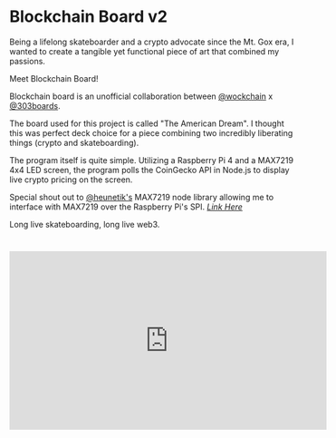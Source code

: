 # Blockchain Board v2

Being a lifelong skateboarder and a crypto advocate since the Mt. Gox era, I wanted to create a tangible yet functional piece of art that combined my passions.

Meet Blockchain Board!

Blockchain board is an unofficial collaboration between [@wockchain](twitter.com/wockchain) x [@303boards](https://www.instagram.com/303boards/).

The board used for this project is called "The American Dream". I thought this was perfect deck choice for a piece combining two incredibly liberating things (crypto and skateboarding).

The program itself is quite simple. Utilizing a Raspberry Pi 4 and a MAX7219 4x4 LED screen, the program polls the CoinGecko API in Node.js to display live crypto pricing on the screen.

Special shout out to [@heunetik's](https://github.com/heunetik) MAX7219 node library allowing me to interface with MAX7219 over the Raspberry Pi's SPI. [*Link Here*](https://github.com/heunetik/MAX7219-Matrix) 


Long live skateboarding, long live web3.
#
<iframe width="560" height="315" src="https://www.youtube.com/embed/967XFR-rHms" title="YouTube video player" frameborder="0" allow="accelerometer; autoplay; clipboard-write; encrypted-media; gyroscope; picture-in-picture" allowfullscreen></iframe>
